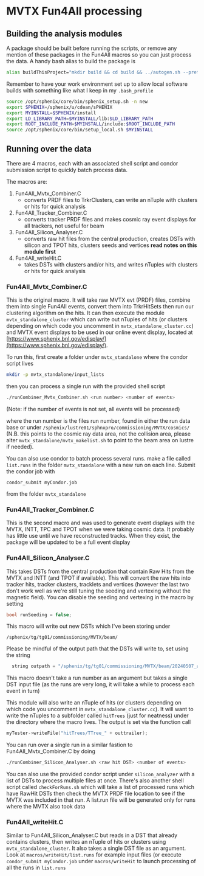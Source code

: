 # MVTX Fun4All processing

## Building the analysis modules

A package should be built before running the scripts, or remove any mention of these packages in the Fun4All macros so you can just process the data. A handy bash alias to build the package is
```bash
alias buildThisProject="mkdir build && cd build && ../autogen.sh --prefix=$MYINSTALL && make && make install && cd ../"
```
Remember to have your work environment set up to allow local software builds with something like what I keep in my `.bash_profile`
```bash
source /opt/sphenix/core/bin/sphenix_setup.sh -n new
export SPHENIX=/sphenix/u/cdean/sPHENIX
export MYINSTALL=$SPHENIX/install
export LD_LIBRARY_PATH=$MYINSTALL/lib:$LD_LIBRARY_PATH
export ROOT_INCLUDE_PATH=$MYINSTALL/include:$ROOT_INCLUDE_PATH
source /opt/sphenix/core/bin/setup_local.sh $MYINSTALL
```

## Running over the data

There are 4 macros, each with an associated shell script and condor submission script to quickly batch process data.

The macros are:

1. Fun4All_Mvtx_Combiner.C
	- converts PRDF files to TrkrClusters, can write an nTuple with clusters or hits for quick analysis
2. Fun4All_Tracker_Combiner.C
	- converts tracker PRDF files and makes cosmic ray event displays for all trackers, not useful for beam
3. Fun4All_Silicon_Analyser.C
	- converts raw hit files from the central production, creates DSTs with silicon and TPOT hits, clusters seeds and vertices **read notes on this module first**
4. Fun4All_writeHit.C
	- takes DSTs with clusters and/or hits, and writes nTuples with clusters or hits for quick analysis

### Fun4All_Mvtx_Combiner.C

This is the original macro. It will take raw MVTX evt (PRDF) files, combine them into single Fun4All events, convert them into TrkrHitSets then run our clustering algorithm on the hits. It can then execute the module ```mvtx_standalone_cluster``` which can write out nTuples of hits (or clusters depending on which code you uncomment in ```mvtx_standalone_cluster.cc```) and MVTX event displays to be used in our online event display, located at [https://www.sphenix.bnl.gov/edisplay/](https://www.sphenix.bnl.gov/edisplay/).

To run this, first create a folder under ```mvtx_standalone``` where the condor script lives
```bash
mkdir -p mvtx_standalone/input_lists
```
then you can process a single run with the provided shell script
```bash
./runCombiner_Mvtx_Combiner.sh <run number> <number of events>
```
(Note: if the number of events is not set, all events will be processed)

where the run number is the files run number, found in either the run data base or under ```/sphenix/lustre01/sphnxpro/commissioning/MVTX/cosmics/``` (N.B. this points to the cosmic ray data area, not the collision area, please alter ```mvtx_standalone/mvtx_makelist.sh``` to point to the beam area on lustre if needed).

You can also use condor to batch process several runs. make a file called ```list.runs``` in the folder ```mvtx_standalone``` with a new run on each line. Submit the condor job with
```
condor_submit myCondor.job
```
from the folder ```mvtx_standalone```

### Fun4All_Tracker_Combiner.C

This is the second macro and was used to generate event displays with the MVTX, INTT, TPC and TPOT when we were taking cosmic data. It probably has little use until we have reconstructed tracks. When they exist, the package will be updated to be a full event display

### Fun4All_Silicon_Analyser.C

This takes DSTs from the central production that contain Raw Hits from the MVTX and INTT (and TPOT if available). This will convert the raw hits into tracker hits, tracker clusters, tracklets and vertices (however the last two don't work well as we're still tuning the seeding and vertexing without the magnetic field). You can disable the seeding and vertexing in the macro by setting
```c++
bool runSeeding = false;
```
This macro will write out new DSTs which I've been storing under 
```
/sphenix/tg/tg01/commissioning/MVTX/beam/
```
Please be mindful of the output path that the DSTs will write to, set using the string
```c++
  string outpath = "/sphenix/tg/tg01/commissioning/MVTX/beam/20240507_ana.416Build";
```
This macro doesn't take a run number as an argument but takes a single DST input file (as the runs are very long, it will take a while to process each event in turn)

This module will also write an nTuple of hits (or clusters depending on which code you uncomment in ```mvtx_standalone_cluster.cc```). It will want to write the nTuples to a subfolder called ```hitTrees``` (just for neatness) under the directory where the macro lives. The output is set via the function call
```c++
myTester->writeFile("hitTrees/TTree_" + outtrailer);
```

You can run over a single run in a similar fastion to Fun4All_Mvtx_Combiner.C by doing
```bash
./runCombiner_Silicon_Analyser.sh <raw hit DST> <number of events>
```

You can also use the provided condor script under ```silicon_analyzer``` with a list of DSTs to process multiple files at once. There's also another shell script called ```checkForRuns.sh``` which will take a list of processed runs which have RawHit DSTs then check the MVTX PRDF file location to see if the MVTX was included in that run. A list.run file will be generated only for runs where the MVTX also took data 

### Fun4All_writeHit.C

Similar to Fun4All_Silicon_Analyser.C but reads in a DST that already contains clusters, then writes an nTuple of hits or clusters using ```mvtx_standalone_cluster```. It also takes a single DST file as an argument. Look at ```macros/writeHit/list.runs``` for example input files (or execute ```condor_submit myCondor.job``` under ```macros/writeHit``` to launch processing of all the runs in ```list.runs```
